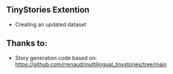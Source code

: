 ## TinyStories Extention
- Creating an updated dataset

## Thanks to:
- Story generation code based on: https://github.com/rrenaud/multilingual_tinystories/tree/main

